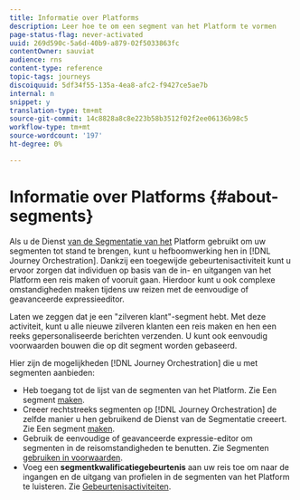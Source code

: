 ```yaml
---
title: Informatie over Platforms
description: Leer hoe te om een segment van het Platform te vormen
page-status-flag: never-activated
uuid: 269d590c-5a6d-40b9-a879-02f5033863fc
contentOwner: sauviat
audience: rns
content-type: reference
topic-tags: journeys
discoiquuid: 5df34f55-135a-4ea8-afc2-f9427ce5ae7b
internal: n
snippet: y
translation-type: tm+mt
source-git-commit: 14c8828a8c8e223b58b3512f02f2ee06136b98c5
workflow-type: tm+mt
source-wordcount: '197'
ht-degree: 0%

---
```



# Informatie over Platforms {#about-segments}

Als u de Dienst [van de Segmentatie van het](https://docs.adobe.com/content/help/en/experience-platform/segmentation/home.html) Platform gebruikt om uw segmenten tot stand te brengen, kunt u hefboomwerking hen in [!DNL Journey Orchestration]. Dankzij een toegewijde gebeurtenisactiviteit kunt u ervoor zorgen dat individuen op basis van de in- en uitgangen van het Platform een reis maken of vooruit gaan. Hierdoor kunt u ook complexe omstandigheden maken tijdens uw reizen met de eenvoudige of geavanceerde expressieeditor.

Laten we zeggen dat je een &quot;zilveren klant&quot;-segment hebt. Met deze activiteit, kunt u alle nieuwe zilveren klanten een reis maken en hen een reeks gepersonaliseerde berichten verzenden. U kunt ook eenvoudig voorwaarden bouwen die op dit segment worden gebaseerd.

Hier zijn de mogelijkheden [!DNL Journey Orchestration] die u met segmenten aanbieden:

* Heb toegang tot de lijst van de segmenten van het Platform. Zie Een segment [maken](../segment/creating-a-segment.md).
* Creeer rechtstreeks segmenten op [!DNL Journey Orchestration] de zelfde manier u hen gebruikend de Dienst van de Segmentatie creeert. Zie Een segment [maken](../segment/creating-a-segment.md).
* Gebruik de eenvoudige of geavanceerde expressie-editor om segmenten in de reisomstandigheden te benutten. Zie Segmenten [gebruiken in voorwaarden](../segment/using-a-segment.md).
* Voeg een **segmentkwalificatiegebeurtenis** aan uw reis toe om naar de ingangen en de uitgang van profielen in de segmenten van het Platform te luisteren. Zie [Gebeurtenisactiviteiten](../building-journeys/event-activities.md#segment-qualification).

